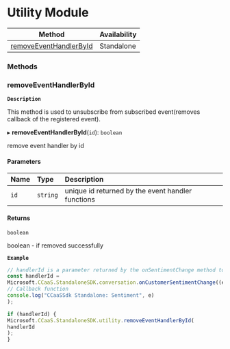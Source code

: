 # Utility Module

| Method | Availability |
| ------ | ------------ |
| [removeEventHandlerById](UtilityModule.md#removeeventhandlerbyid) | Standalone |



### Methods

### removeEventHandlerById


**`Description`**


This method is used to unsubscribe from subscribed event(removes callback of the registered event).

▸ **removeEventHandlerById**(`id`): `boolean`

remove event handler by id

#### Parameters

| Name | Type     | Description                                      |
| :--- | :------- | :----------------------------------------------- |
| `id` | `string` | unique id returned by the event handler functions |

#### Returns

`boolean`

boolean - if removed successfully

**`Example`**

```ts
// handlerId is a parameter returned by the onSentimentChange method to allow for handler removal
const handlerId =
Microsoft.CCaaS.StandaloneSDK.conversation.onCustomerSentimentChange((e: ISentimentObject) =>
// Callback function
console.log("CCaaSSdk Standalone: Sentiment", e)
);

if (handlerId) {
Microsoft.CCaaS.StandaloneSDK.utility.removeEventHandlerById(
handlerId
);
}